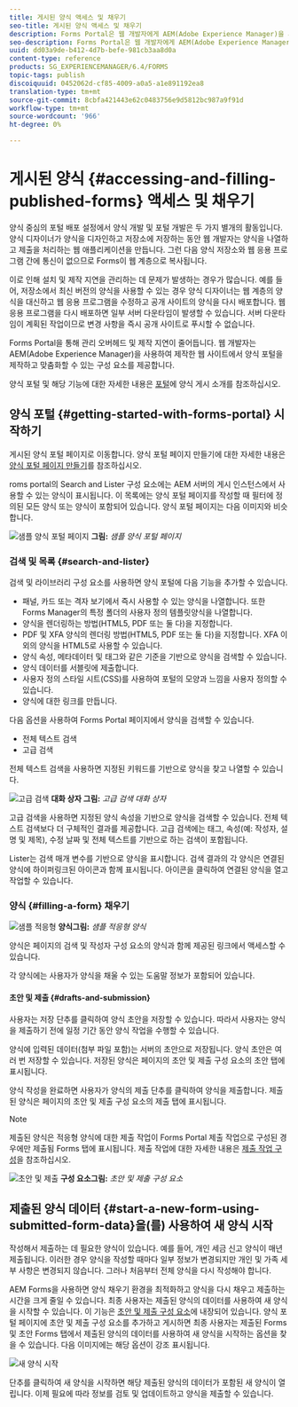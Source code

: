 ```yaml
---
title: 게시된 양식 액세스 및 채우기
seo-title: 게시된 양식 액세스 및 채우기
description: Forms Portal은 웹 개발자에게 AEM(Adobe Experience Manager)을 사용하여 제작한 웹 사이트에서 양식 포털을 만들고 사용자 정의하는 구성 요소를 제공합니다.
seo-description: Forms Portal은 웹 개발자에게 AEM(Adobe Experience Manager)을 사용하여 제작한 웹 사이트에서 양식 포털을 만들고 사용자 정의하는 구성 요소를 제공합니다.
uuid: dd03a9de-b412-4d7b-befe-981cb3aa8d0a
content-type: reference
products: SG_EXPERIENCEMANAGER/6.4/FORMS
topic-tags: publish
discoiquuid: 0452062d-cf85-4009-a0a5-a1e891192ea8
translation-type: tm+mt
source-git-commit: 8cbfa421443e62c0483756e9d5812bc987a9f91d
workflow-type: tm+mt
source-wordcount: '966'
ht-degree: 0%

---
```



# 게시된 양식 {#accessing-and-filling-published-forms} 액세스 및 채우기

양식 중심의 포털 배포 설정에서 양식 개발 및 포털 개발은 두 가지 별개의 활동입니다. 양식 디자이너가 양식을 디자인하고 저장소에 저장하는 동안 웹 개발자는 양식을 나열하고 제출을 처리하는 웹 애플리케이션을 만듭니다. 그런 다음 양식 저장소와 웹 응용 프로그램 간에 통신이 없으므로 Forms이 웹 계층으로 복사됩니다.

이로 인해 설치 및 제작 지연을 관리하는 데 문제가 발생하는 경우가 많습니다. 예를 들어, 저장소에서 최신 버전의 양식을 사용할 수 있는 경우 양식 디자이너는 웹 계층의 양식을 대신하고 웹 응용 프로그램을 수정하고 공개 사이트의 양식을 다시 배포합니다. 웹 응용 프로그램을 다시 배포하면 일부 서버 다운타임이 발생할 수 있습니다. 서버 다운타임이 계획된 작업이므로 변경 사항을 즉시 공개 사이트로 푸시할 수 없습니다.

Forms Portal을 통해 관리 오버헤드 및 제작 지연이 줄어듭니다. 웹 개발자는 AEM(Adobe Experience Manager)을 사용하여 제작한 웹 사이트에서 양식 포털을 제작하고 맞춤화할 수 있는 구성 요소를 제공합니다.

양식 포털 및 해당 기능에 대한 자세한 내용은 [포털](/help/forms/using/introduction-publishing-forms.md)에 양식 게시 소개를 참조하십시오.

## 양식 포털 {#getting-started-with-forms-portal} 시작하기

게시된 양식 포털 페이지로 이동합니다. 양식 포털 페이지 만들기에 대한 자세한 내용은 [양식 포털 페이지 만들기](/help/forms/using/creating-form-portal-page.md)를 참조하십시오.

roms portal의 Search and Lister 구성 요소에는 AEM 서버의 게시 인스턴스에서 사용할 수 있는 양식이 표시됩니다. 이 목록에는 양식 포털 페이지를 작성할 때 필터에 정의된 모든 양식 또는 양식이 포함되어 있습니다. 양식 포털 페이지는 다음 이미지와 비슷합니다.

![샘플 양식 포털 페이지  ](assets/forms-portal-page.png)
**그림:** *샘플 양식 포털 페이지*

### 검색 및 목록 {#search-and-lister}

검색 및 라이브러리 구성 요소를 사용하면 양식 포털에 다음 기능을 추가할 수 있습니다.

* 패널, 카드 또는 격자 보기에서 즉시 사용할 수 있는 양식을 나열합니다. 또한 Forms Manager의 특정 폴더의 사용자 정의 템플릿양식을 나열합니다.
* 양식을 렌더링하는 방법(HTML5, PDF 또는 둘 다)을 지정합니다.
* PDF 및 XFA 양식의 렌더링 방법(HTML5, PDF 또는 둘 다)을 지정합니다. XFA 이외의 양식을 HTML5로 사용할 수 있습니다.
* 양식 속성, 메타데이터 및 태그와 같은 기준을 기반으로 양식을 검색할 수 있습니다.
* 양식 데이터를 서블릿에 제출합니다.
* 사용자 정의 스타일 시트(CSS)를 사용하여 포털의 모양과 느낌을 사용자 정의할 수 있습니다.
* 양식에 대한 링크를 만듭니다.

다음 옵션을 사용하여 Forms Portal 페이지에서 양식을 검색할 수 있습니다.

* 전체 텍스트 검색
* 고급 검색

전체 텍스트 검색을 사용하면 지정된 키워드를 기반으로 양식을 찾고 나열할 수 있습니다.

![고급 검색 ](assets/search-panel.png)
**대화 상자 그림:** *고급 검색 대화 상자*

고급 검색을 사용하면 지정된 양식 속성을 기반으로 양식을 검색할 수 있습니다. 전체 텍스트 검색보다 더 구체적인 결과를 제공합니다. 고급 검색에는 태그, 속성(예: 작성자, 설명 및 제목), 수정 날짜 및 전체 텍스트를 기반으로 하는 검색이 포함됩니다.

Lister는 검색 매개 변수를 기반으로 양식을 표시합니다. 검색 결과의 각 양식은 연결된 양식에 하이퍼링크된 아이콘과 함께 표시됩니다. 아이콘을 클릭하여 연결된 양식을 열고 작업할 수 있습니다.

### 양식 {#filling-a-form} 채우기

![샘플 적응형 ](assets/filling_a_form.png)
**양식그림:** *샘플 적응형 양식*

양식은 페이지의 검색 및 작성자 구성 요소의 양식과 함께 제공된 링크에서 액세스할 수 있습니다.

각 양식에는 사용자가 양식을 채울 수 있는 도움말 정보가 포함되어 있습니다.

#### 초안 및 제출 {#drafts-and-submission}

사용자는 저장 단추를 클릭하여 양식 초안을 저장할 수 있습니다. 따라서 사용자는 양식을 제출하기 전에 일정 기간 동안 양식 작업을 수행할 수 있습니다.

양식에 입력된 데이터(첨부 파일 포함)는 서버의 초안으로 저장됩니다. 양식 초안은 여러 번 저장할 수 있습니다. 저장된 양식은 페이지의 초안 및 제출 구성 요소의 초안 탭에 표시됩니다.

양식 작성을 완료하면 사용자가 양식의 제출 단추를 클릭하여 양식을 제출합니다. 제출된 양식은 페이지의 초안 및 제출 구성 요소의 제출 탭에 표시됩니다.

>[!NOTE]
>
>제출된 양식은 적응형 양식에 대한 제출 작업이 Forms Portal 제출 작업으로 구성된 경우에만 제출됨 Forms 탭에 표시됩니다. 제출 작업에 대한 자세한 내용은 [제출 작업 구성](/help/forms/using/configuring-submit-actions.md)을 참조하십시오.

![초안 및 제출 ](assets/draft-submission.png)
**구성 요소그림:** *초안 및 제출 구성 요소*

## 제출된 양식 데이터 {#start-a-new-form-using-submitted-form-data}을(를) 사용하여 새 양식 시작

작성해서 제출하는 데 필요한 양식이 있습니다. 예를 들어, 개인 세금 신고 양식이 매년 제출됩니다. 이러한 경우 양식을 작성할 때마다 일부 정보가 변경되지만 개인 및 가족 세부 사항은 변경되지 않습니다. 그러나 처음부터 전체 양식을 다시 작성해야 합니다.

AEM Forms을 사용하면 양식 채우기 환경을 최적화하고 양식을 다시 채우고 제출하는 시간을 크게 줄일 수 있습니다. 최종 사용자는 제출된 양식의 데이터를 사용하여 새 양식을 시작할 수 있습니다. 이 기능은 [초안 및 제출 구성 요소](/help/forms/using/draft-submission-component.md)에 내장되어 있습니다. 양식 포털 페이지에 초안 및 제출 구성 요소를 추가하고 게시하면 최종 사용자는 제출된 Forms 및 초안 Forms 탭에서 제출된 양식의 데이터를 사용하여 새 양식을 시작하는 옵션을 찾을 수 있습니다. 다음 이미지에는 해당 옵션이 강조 표시됩니다.

![새 양식 시작](assets/start-a-new-form.png)

단추를 클릭하여 새 양식을 시작하면 해당 제출된 양식의 데이터가 포함된 새 양식이 열립니다. 이제 필요에 따라 정보를 검토 및 업데이트하고 양식을 제출할 수 있습니다.
